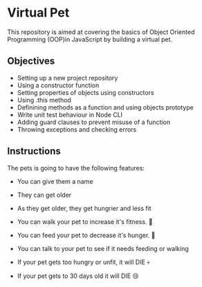 # Virtual Pet

This repository is aimed at covering the basics of Object Oriented Programming (OOP)in JavaScript by building a virtual pet.    

## Objectives

- Setting up a new project repository
- Using a constructor function
- Setting properties of objects using constructors
- Using .this method
- Definining methods as a function and using objects prototype
- Write unit test behaviour in Node CLI
- Adding guard clauses to prevent misuse of a function
- Throwing exceptions and checking errors

## Instructions

The pets is going to have the following features:


- You can give them a name

- They can get older

- As they get older, they get hungrier and less fit

- You can walk your pet to increase it's fitness. 🏃

- You can feed your pet to decrease it's hunger. 🍕

- You can talk to your pet to see if it needs feeding or walking

- If your pet gets too hungry or unfit, it will DIE 💀

- If your pet gets to 30 days old it will DIE 😢